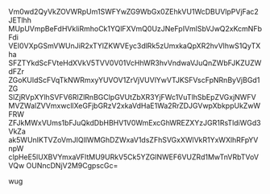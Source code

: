 Vm0wd2QyVkZOVWRpUm1SWFYwZG9WbGx0ZEhkVU1WcDBUVlpPVjFac2JETlhh
MUpUVmpBeFdHVkliRmhoCk1YQlFXVmQ0UzJNeFpIVmlSbVJwQ2xKcmNFbFdi
VEI0VXpGSmVWUnJiR2xTYlZKWVEyc3dlRk5zUmxkaQpXR2hvVlhwS1QyTXha
SFZTYkdScFVteHdXVkV5TVV0V01VcHhWR3hvVndwaVJuQnZWbFJKZUZWdFZr
ZGoKUldScFVqTkNWRmxyYUVOV1ZrVjVUVlYwVTJKSFVscFpNRnByVjBGd1ZG
SlZjRVpXYlhSVFV6RlZlRnBGClpGVUtZbXR3YjFWc1VuTlhSbEpZVGxjNWFV
MVZWalZVVmxwcllXeGFjbGRzV2xkaVdHaE1Wa2RrZDJGVwpXbkppUkZwWFRW
ZFJkMWxVUms1bFJuQkdDbHBHV1V0WmExcGhWREZXYzJGR1RsTldiWGd3VkZa
ak5WUnIKTVZoVmJIQllWMGhDZWxaV1dsZFhSVGxXWlVkR1YxWXlhRFpYVnpW
clpHeE5lUXBVYmxaVFltMU9URkV5Ck5YZGlNWEF6VUZRd1MwTnVRbTVoVVQw
OUNncDNjV2M9CgpscGc=

wug